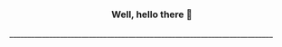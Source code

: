 <h3 align ="center"> Well, hello there 👋 </h3>
_________________________________________________________________________
<!--
**DaliusBeckjr/DaliusBeckjr** is a ✨ _special_ ✨ repository because its `README.md` (this file) appears on your GitHub profile.

Here are some ideas to get you started:

- 🔭 I’m currently working on ...
- 🌱 I’m currently learning ...
- 👯 I’m looking to collaborate on ...
- 🤔 I’m looking for help with ...
- 💬 Ask me about ...
- 📫 How to reach me: ...
- 😄 Pronouns: ...
- ⚡ Fun fact: ...


lll


[![GitHub Streak](https://streak-stats.demolab.com/?user=DaliusBeckjr&theme=material-palenight)](https://git.io/streak-stats)
-->


